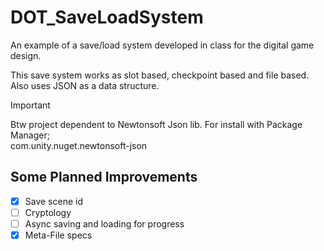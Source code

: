 # DOT_SaveLoadSystem

An example of a save/load system developed in class for the digital game design.

This  save system works as slot based, checkpoint based and file based. Also uses JSON as a data structure. 


> [!IMPORTANT]
> Btw project dependent to Newtonsoft Json lib. For install with Package Manager; <br>com.unity.nuget.newtonsoft-json




## Some Planned Improvements

* [x] Save scene id
* [ ] Cryptology
* [ ] Async saving and loading for progress
* [x] Meta-File specs

